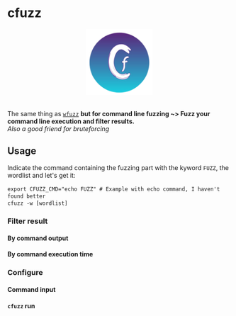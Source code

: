 # cfuzz

<div align=center>
<img src= https://github.com/ariary/cfuzz/blob/main/img/cfuzz-logo.png width=150>
</div>
<br>


The same thing as [`wfuzz`](https://github.com/xmendez/wfuzz) **but for command line fuzzing ~> Fuzz your command line execution and filter results.**
<br>*Also a good friend for bruteforcing*

## Usage

Indicate the command containing the fuzzing part with the kyword `FUZZ`, the wordlist and let's get it:
```shell
export CFUZZ_CMD="echo FUZZ" # Example with echo command, I haven't found better
cfuzz -w [wordlist]
```

### Filter result

#### By command output

#### By command execution time

### Configure

#### Command input

#### `cfuzz` run
